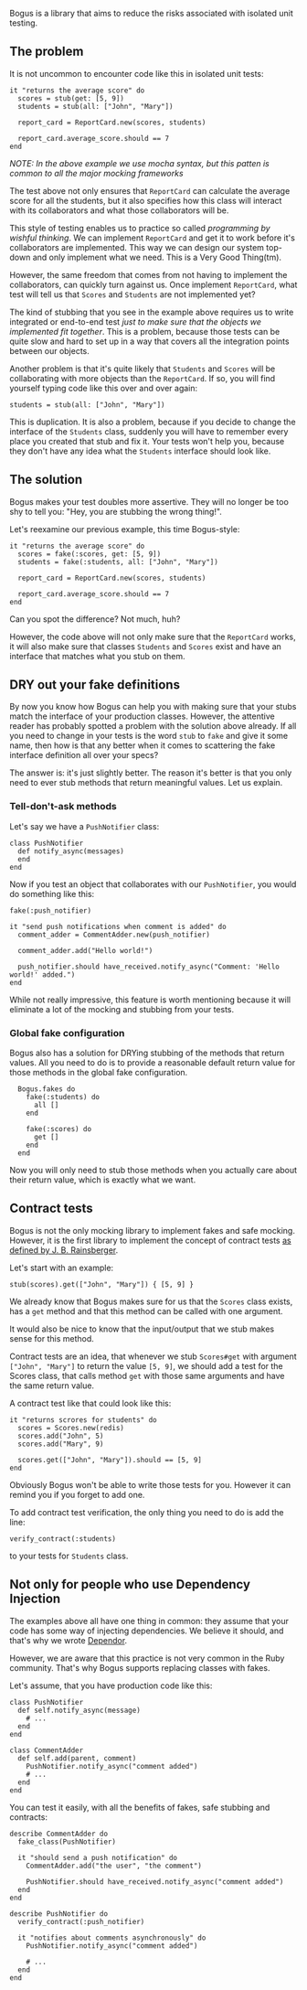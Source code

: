 Bogus is a library that aims to reduce the risks associated with isolated unit testing.  

## The problem

It is not uncommon to encounter code like this in isolated unit tests:

    it "returns the average score" do
      scores = stub(get: [5, 9])
      students = stub(all: ["John", "Mary"])

      report_card = ReportCard.new(scores, students)

      report_card.average_score.should == 7
    end

_NOTE:  In the above example we use mocha syntax, but this patten is common
to all the major mocking frameworks_

The test above not only ensures that `ReportCard` can calculate the average score for all the students, but it also specifies how this class will interact with its collaborators and what those collaborators will be.

This style of testing enables us to practice so called *programming by wishful thinking*.  We can implement `ReportCard` and get it to work before it's collaborators are implemented.  This way we can design our system top-down and only implement what we need. This is a Very Good Thing(tm).

However, the same freedom that comes from not having to implement the collaborators, can quickly turn against us. Once implement `ReportCard`, what test will tell us that `Scores` and `Students` are not implemented yet?

The kind of stubbing that you see in the example above requires us to write integrated or end-to-end test *just to make sure that the objects we implemented fit together*.  This is a problem, because those tests can be quite slow and hard to set up in a way that covers all the integration points between our objects.

Another problem is that it's quite likely that `Students` and `Scores` will be collaborating with more objects than the `ReportCard`. If so, you will find yourself typing code like this over and over again:

    students = stub(all: ["John", "Mary"])

This is duplication. It is also a problem, because if you decide to change the interface of the `Students` class, suddenly you will have to remember every place you created that stub and fix it. Your tests won't help you, because they don't have any idea what the `Students` interface should look like.

## The solution

Bogus makes your test doubles more assertive. They will no longer be too shy to tell you: "Hey, you are stubbing the wrong thing!".

Let's reexamine our previous example, this time Bogus-style:

    it "returns the average score" do
      scores = fake(:scores, get: [5, 9])
      students = fake(:students, all: ["John", "Mary"])

      report_card = ReportCard.new(scores, students)

      report_card.average_score.should == 7
    end

Can you spot the difference? Not much, huh?

However, the code above will not only make sure that the `ReportCard` works, it will also make sure that classes `Students` and `Scores` exist and have an interface that matches what you stub on them.

## DRY out your fake definitions

By now you know how Bogus can help you with making sure that your stubs match the interface of your production classes. However, the attentive reader has probably spotted a problem with the solution above already. If all you need to change in your tests is the word `stub` to `fake` and give it some name, then how is that any better when it comes to scattering the fake interface definition all over your specs?

The answer is: it's just slightly better. The reason it's better is that you only need to ever stub methods that return meaningful values. Let us explain.

### Tell-don't-ask methods

Let's say we have a `PushNotifier` class:

    class PushNotifier
      def notify_async(messages)
      end
    end

Now if you test an object that collaborates with our `PushNotifier`, you would do something like this:

    fake(:push_notifier)

    it "send push notifications when comment is added" do
      comment_adder = CommentAdder.new(push_notifier)

      comment_adder.add("Hello world!")

      push_notifier.should have_received.notify_async("Comment: 'Hello world!' added.")
    end

While not really impressive, this feature is worth mentioning because it will eliminate a lot of the mocking and stubbing from your tests.

### Global fake configuration

Bogus also has a solution for DRYing stubbing of the methods that return values. All you need to do is to provide a reasonable default return value for those methods in the global fake configuration.

      Bogus.fakes do
        fake(:students) do
          all []
        end

        fake(:scores) do
          get []
        end
      end

Now you will only need to stub those methods when you actually care about their return value, which is exactly what we want.

## Contract tests

Bogus is not the only mocking library to implement fakes and safe mocking. However, it is the first library to implement the concept of contract tests [as defined by J. B. Rainsberger][contracts].

Let's start with an example:

    stub(scores).get(["John", "Mary"]) { [5, 9] }

We already know that Bogus makes sure for us that the `Scores` class exists, has a `get` method and that this method can be called with one argument.

It would also be nice to know that the input/output that we stub makes sense for this method.

Contract tests are an idea, that whenever we stub `Scores#get` with argument `["John", "Mary"]` to return the value `[5, 9]`, we should add a test for the Scores class, that calls method `get` with those same arguments and have the same return value.

A contract test like that could look like this:

    it "returns scrores for students" do
      scores = Scores.new(redis)
      scores.add("John", 5)
      scores.add("Mary", 9)

      scores.get(["John", "Mary"]).should == [5, 9]
    end

Obviously Bogus won't be able to write those tests for you. However it can remind you if you forget to add one.

To add contract test verification, the only thing you need to do is add the line:

    verify_contract(:students)

to your tests for `Students` class.

## Not only for people who use Dependency Injection

The examples above all have one thing in common: they assume that your code has some way of injecting dependencies. We believe it should, and that's why we wrote [Dependor][dependor].

However, we are aware that this practice is not very common in the Ruby community. That's why Bogus supports replacing classes with fakes.

Let's assume, that you have production code like this:

    class PushNotifier
      def self.notify_async(message)
        # ...
      end
    end

    class CommentAdder
      def self.add(parent, comment)
        PushNotifier.notify_async("comment added")
        # ...
      end
    end

You can test it easily, with all the benefits of fakes, safe stubbing and contracts:

    describe CommentAdder do
      fake_class(PushNotifier)

      it "should send a push notification" do
        CommentAdder.add("the user", "the comment")

        PushNotifier.should have_received.notify_async("comment added")
      end
    end

    describe PushNotifier do
      verify_contract(:push_notifier)

      it "notifies about comments asynchronously" do
        PushNotifier.notify_async("comment added")

        # ...
      end
    end

[contracts]: http://www.infoq.com/presentations/integration-tests-scam
[dependor]: https://github.com/psyho/dependor
